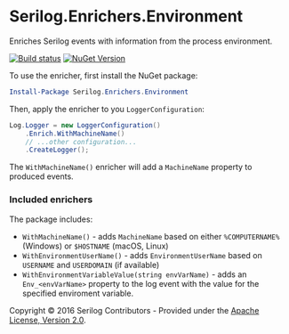 # Serilog.Enrichers.Environment

Enriches Serilog events with information from the process environment.
 
[![Build status](https://ci.appveyor.com/api/projects/status/yfbvbdxd5vwh6955?svg=true)](https://ci.appveyor.com/project/serilog/serilog-enrichers-environment) [![NuGet Version](http://img.shields.io/nuget/v/Serilog.Enrichers.Environment.svg?style=flat)](https://www.nuget.org/packages/Serilog.Enrichers.Environment/)

To use the enricher, first install the NuGet package:

```powershell
Install-Package Serilog.Enrichers.Environment
```

Then, apply the enricher to you `LoggerConfiguration`:

```csharp
Log.Logger = new LoggerConfiguration()
    .Enrich.WithMachineName()
    // ...other configuration...
    .CreateLogger();
```

The `WithMachineName()` enricher will add a `MachineName` property to produced events.

### Included enrichers

The package includes:

 * `WithMachineName()` - adds `MachineName` based on either `%COMPUTERNAME%` (Windows) or `$HOSTNAME` (macOS, Linux)
 * `WithEnvironmentUserName()` - adds `EnvironmentUserName` based on `USERNAME` and `USERDOMAIN` (if available)
 * `WithEnvironmentVariableValue(string envVarName)` - adds an  `Env_<envVarName>` property to the log event with the value for the specified enviroment variable.

Copyright &copy; 2016 Serilog Contributors - Provided under the [Apache License, Version 2.0](http://apache.org/licenses/LICENSE-2.0.html).
